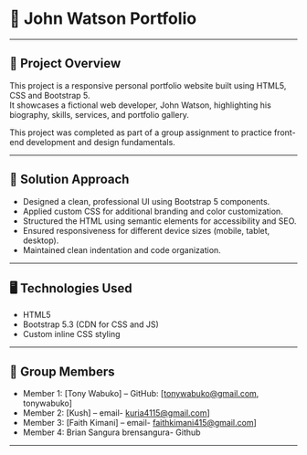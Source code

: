 # 📄 John Watson Portfolio

---

## 🧩 Project Overview
This project is a responsive personal portfolio website built using HTML5, CSS and Bootstrap 5.  
It showcases a fictional web developer, John Watson, highlighting his biography, skills, services, and portfolio gallery.

This project was completed as part of a group assignment to practice front-end development and design fundamentals.

---

## 🚀 Solution Approach
- Designed a clean, professional UI using Bootstrap 5 components.
- Applied custom CSS for additional branding and color customization.
- Structured the HTML using semantic elements for accessibility and SEO.
- Ensured responsiveness for different device sizes (mobile, tablet, desktop).
- Maintained clean indentation and code organization.

---

## 🖥️ Technologies Used
- HTML5
- Bootstrap 5.3 (CDN for CSS and JS)
- Custom inline CSS styling

---

## 👥 Group Members
- Member 1: [Tony Wabuko] – GitHub: [tonywabuko@gmail.com, tonywabuko]
- Member 2: [Kush] – email- kuria4115@gmail.com]
- Member 3: [Faith Kimani] – email- faithkimani415@gmail.com]
- Member 4: Brian Sangura   brensangura- Github

---

